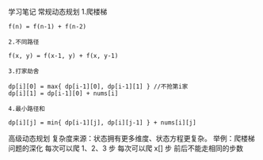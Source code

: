学习笔记
常规动态规划
	1.爬楼梯

	f(n) = f(n-1) + f(n-2)

	2.不同路径

	f(x, y) = f(x-1, y) + f(x, y-1)

	3.打家劫舍

	dp[i][0] = max{ dp[i-1][0], dp[i-1][1] } //不抢第i家
	dp[i][1] = dp[i-1][0] + nums[i] 

	4.最小路径和

	dp[i][j] = min{ dp[i-1][j], dp[i][j-1] } + nums[i][j]

	
高级动态规划
	复杂度来源：状态拥有更多维度、状态方程更复杂。
	举例：爬楼梯问题的深化
			每次可以爬 1、2、3 步
			每次可以爬 x[] 步
			前后不能走相同的步数